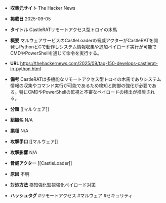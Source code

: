 - **収集元サイト**
The Hacker News

- **掲載日**
2025-09-05

- **タイトル**
CastleRATリモートアクセス型トロイの木馬

- **概要**
マルウェアサービスのCastleLoaderの脅威アクターがCastleRATを開発しPythonとCで動作しシステム情報収集や追加ペイロード実行が可能でCMDやPowerShellを通じて命令を実行する。

- **URL**
https://thehackernews.com/2025/09/tag-150-develops-castlerat-in-python.html

- **備考**
CastleRATは多機能なリモートアクセス型トロイの木馬でありシステム情報の収集やコマンド実行が可能であるため検知と防御の強化が必要である。特にCMDやPowerShellの監視と不審なペイロードの検出が推奨される。

- **分類**
[[マルウェア]]

- **組織名**
N/A

- **業種**
N/A

- **攻撃手口**
[[マルウェア]]

- **攻撃影響**
N/A

- **脅威アクター**
[[CastleLoader]]

- **原因**
不明

- **対処方法**
検知強化監視強化ペイロード対策

- **ハッシュタグ**
#リモートアクセス #マルウェア #セキュリティ

